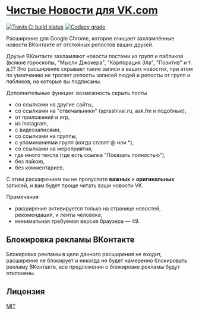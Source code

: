 # [Чистые Новости для VK.com](https://chrome.google.com/webstore/detail/poannipkjoijnlchnpljlhgphaappbkf)

[![Travis CI build status](https://img.shields.io/travis/EvgenyOrekhov/Clean-Feed-for-VK.com/develop.svg?style=flat-square)](https://travis-ci.org/EvgenyOrekhov/Clean-Feed-for-VK.com)
[![Codacy grade](https://img.shields.io/codacy/ec07e4d8bca5469ebf0e1ea508d0aae6/develop.svg?style=flat-square)](https://www.codacy.com/app/EvgenyOrekhov/Clean-Feed-for-VK-com/dashboard?bid=3038614)

Расширение для Google Chrome, которое очищает захламлённые новости ВКонтакте от
отстойных репостов ваших друзей.

Друзья ВКонтакте захламляют новости постами из групп и пабликов (всякие
гороскопы, "Мысли Джокера", "Корпорация Зла", "Позитив" и т. д.)?
Это расширение скрывает такие записи в ваших новостях, при этом по умолчанию
не трогает репосты записей людей и репосты от групп и пабликов, на которые вы
подписаны.

Дополнительные функции: возможность скрыть посты

- со ссылками на другие сайты,
- со ссылками на "отвечальники" (sprashivai.ru, ask.fm и подобные),
- от приложений и игр,
- из Instagram,
- с видеозаписями,
- со ссылками на группы,
- с упоминаниями групп (когда ставят @ или \*),
- со ссылками на мероприятия,
- где много текста (где есть ссылка "Показать полностью"),
- без лайков,
- без комментариев.

С этим расширением вы не пропустите **важных** и **оригинальных** записей, и
вам будет проще читать ваши новости VK.

Примечания:

- расширение активируется только на странице новостей, рекомендаций, и ленты
  человека;
- минимальная требуемая версия браузера — 49.

## Блокировка рекламы ВКонтакте

Блокировка рекламы в цели данного расширения не входит, расширение не блокирует
и никогда не будет намеренно блокировать рекламу ВКонтакте, все предложения о
блокировке рекламы будут отклонены.

## Лицензия

[MIT](LICENSE)
